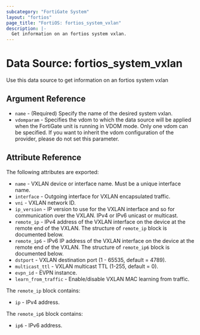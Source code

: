 ```yaml
---
subcategory: "FortiGate System"
layout: "fortios"
page_title: "FortiOS: fortios_system_vxlan"
description: |-
  Get information on an fortios system vxlan.
---
```


# Data Source: fortios_system_vxlan
Use this data source to get information on an fortios system vxlan

## Argument Reference

* `name` - (Required) Specify the name of the desired system vxlan.
* `vdomparam` - Specifies the vdom to which the data source will be applied when the FortiGate unit is running in VDOM mode. Only one vdom can be specified. If you want to inherit the vdom configuration of the provider, please do not set this parameter.


## Attribute Reference

The following attributes are exported:

* `name` - VXLAN device or interface name. Must be a unique interface name.
* `interface` - Outgoing interface for VXLAN encapsulated traffic.
* `vni` - VXLAN network ID.
* `ip_version` - IP version to use for the VXLAN interface and so for communication over the VXLAN. IPv4 or IPv6 unicast or multicast.
* `remote_ip` - IPv4 address of the VXLAN interface on the device at the remote end of the VXLAN. The structure of `remote_ip` block is documented below.
* `remote_ip6` - IPv6 IP address of the VXLAN interface on the device at the remote end of the VXLAN. The structure of `remote_ip6` block is documented below.
* `dstport` - VXLAN destination port (1 - 65535, default = 4789).
* `multicast_ttl` - VXLAN multicast TTL (1-255, default = 0).
* `evpn_id` - EVPN instance.
* `learn_from_traffic` - Enable/disable VXLAN MAC learning from traffic.

The `remote_ip` block contains:

* `ip` - IPv4 address.

The `remote_ip6` block contains:

* `ip6` - IPv6 address.

